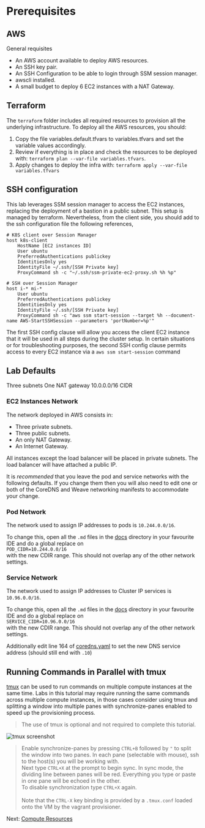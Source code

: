 # Prerequisites

## AWS 

General requisites

 - An AWS account available to deploy AWS resources.
 - An SSH key pair.
 - An SSH Configuration to be able to login through SSM session manager.
 - awscli installed.
 - A small budget to deploy 6 EC2 instances with a NAT Gateway. 

## Terraform

The `terraform` folder includes all required resources to provision all the underlying infrastructure. To deploy all the AWS resources, you should:

1. Copy the file variables.default.tfvars to variables.tfvars and set the variable values accordingly.
2. Review if everything is in place and check the resources to be deployed with: `terraform plan --var-file variables.tfvars`.
3. Apply changes to deploy the infra with: `terraform apply --var-file variables.tfvars`

## SSH configuration

This lab leverages SSM session manager to access the EC2 instances, replacing the deployment of a bastion  in a public subnet. This setup is managed by terraform. Nevertheless, from the client side, you should add to the ssh configuration file the following references,

```
# K8S client over Session Manager
host k8s-client
    HostName [EC2 instances ID]
    User ubuntu
    PreferredAuthentications publickey
    IdentitiesOnly yes
    IdentityFile ~/.ssh/[SSH Private key]
    ProxyCommand sh -c "~/.ssh/ssm-private-ec2-proxy.sh %h %p"

# SSH over Session Manager
host i-* mi-*
    User ubuntu
    PreferredAuthentications publickey
    IdentitiesOnly yes
    IdentityFile ~/.ssh/[SSH Private key]
    ProxyCommand sh -c "aws ssm start-session --target %h --document-name AWS-StartSSHSession --parameters 'portNumber=%p'"
```

The first SSH config clause will allow you access the client EC2 instance that it will be used in all steps during the cluster setup.
In certain situations or for troubleshooting purposes, the second SSH config clause permits access to every EC2 instance via a `aws ssm start-session` command

## Lab Defaults

Three subnets
One NAT gateway
10.0.0.0/16 CIDR

### EC2 Instances Network

The network deployed in AWS consists in:

 - Three private subnets.
 - Three public subnets.
 - An only NAT Gateway.
 - An Internet Gateway.

All instances except the load balancer will be placed in private subnets. The load balancer will have attached a public IP.

It is *recommended* that you leave the pod and service networks with the following defaults. If you change them then you will also need to edit one or both of the CoreDNS and Weave networking manifests to accommodate your change.

### Pod Network

The network used to assign IP addresses to pods is `10.244.0.0/16`.

To change this, open all the `.md` files in the [docs](../docs/) directory in your favourite IDE and do a global replace on<br>
`POD_CIDR=10.244.0.0/16`<br>
with the new CDIR range.  This should not overlap any of the other network settings.

### Service Network

The network used to assign IP addresses to Cluster IP services is `10.96.0.0/16`.

To change this, open all the `.md` files in the [docs](../docs/) directory in your favourite IDE and do a global replace on<br>
`SERVICE_CIDR=10.96.0.0/16`<br>
with the new CDIR range.  This should not overlap any of the other network settings.

Additionally edit line 164 of [coredns.yaml](../deployments/coredns.yaml) to set the new DNS service address (should still end with `.10`)

## Running Commands in Parallel with tmux

[tmux](https://github.com/tmux/tmux/wiki) can be used to run commands on multiple compute instances at the same time. Labs in this tutorial may require running the same commands across multiple compute instances, in those cases consider using tmux and splitting a window into multiple panes with synchronize-panes enabled to speed up the provisioning process.

> The use of tmux is optional and not required to complete this tutorial.

![tmux screenshot](images/tmux-screenshot.png)

> Enable synchronize-panes by pressing `CTRL+B` followed by `"` to split the window into two panes. In each pane (selectable with mouse), ssh to the host(s) you will be working with.</br>Next type `CTRL+X` at the prompt to begin sync. In sync mode, the dividing line between panes will be red. Everything you type or paste in one pane will be echoed in the other.<br>To disable synchronization type `CTRL+X` again.</br></br>Note that the `CTRL-X` key binding is provided by a `.tmux.conf` loaded onto the VM by the vagrant provisioner.

Next: [Compute Resources](02-compute-resources.md)
